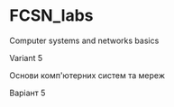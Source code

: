 # FCSN_labs
Computer systems and networks basics

Variant 5

Основи комп'ютерних систем та мереж

Варіант 5
